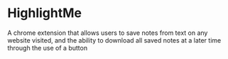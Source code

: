 # HighlightMe
A chrome extension that allows users to save notes from text on any website visited, and the ability to download all saved notes at a later time through the use of a button
